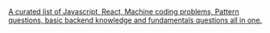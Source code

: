 [A curated list of Javascript, React, Machine coding problems, Pattern questions, basic backend knowledge and fundamentals questions all in one.](https://github.com/Abhay5855/Mission-frontend)
